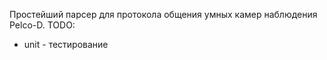 Простейший парсер для протокола общения умных камер наблюдения Pelco-D.
TODO:
- unit - тестирование
